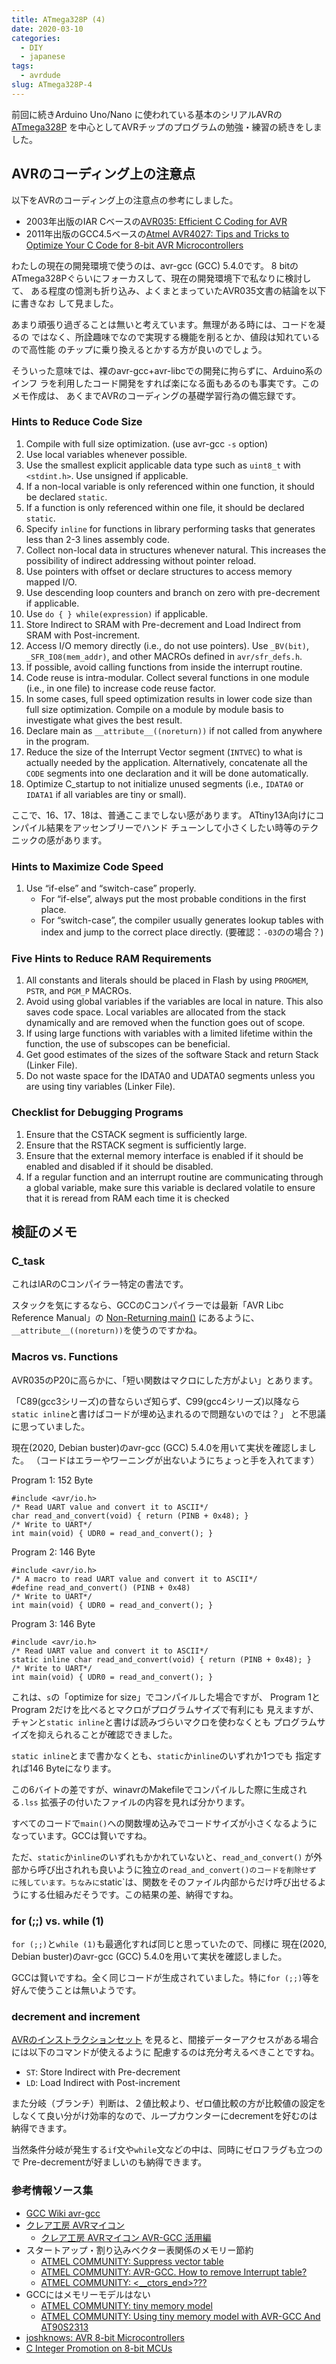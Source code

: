 ```yaml
---
title: ATmega328P (4)
date: 2020-03-10
categories:
  - DIY
  - japanese
tags:
  - avrdude
slug: ATmega328P-4
---
```


前回に続きArduino Uno/Nano に使われている基本のシリアルAVRの
[ATmega328P](https://www.microchip.com/wwwproducts/en/ATmega328p)
を中心としてAVRチップのプログラムの勉強・練習の続きをしました。

## AVRのコーディング上の注意点

以下をAVRのコーディング上の注意点の参考にしました。

* 2003年出版のIAR Cベースの[AVR035: Efficient C Coding for AVR](http://ww1.microchip.com/downloads/en/Appnotes/doc1497.pdf)
* 2011年出版のGCC4.5ベースの[Atmel AVR4027: Tips and Tricks to Optimize Your C Code for 8-bit AVR Microcontrollers](https://ww1.microchip.com/downloads/en/AppNotes/doc8453.pdf)

わたしの現在の開発環境で使うのは、avr-gcc (GCC) 5.4.0です。
8 bitのATmega328Pぐらいにフォーカスして、現在の開発環境下で私なりに検討して、
ある程度の憶測も折り込み、よくまとまっていたAVR035文書の結論を以下に書きなお
して見ました。

あまり頑張り過ぎることは無いと考えています。無理がある時には、コードを凝るの
ではなく、所詮趣味でなので実現する機能を削るとか、値段は知れているので高性能
のチップに乗り換えるとかする方が良いのでしょう。

そういった意味では、裸のavr-gcc+avr-libcでの開発に拘らずに、Arduino系のインフ
ラを利用したコード開発をすれば楽になる面もあるのも事実です。このメモ作成は、
あくまでAVRのコーディングの基礎学習行為の備忘録です。

### Hints to Reduce Code Size

1.   Compile with full size optimization. (use avr-gcc `-s` option)
2.   Use local variables whenever possible.
3.   Use the smallest explicit applicable data type such as `uint8_t` with `<stdint.h>`. Use unsigned if applicable.
4.   If a non-local variable is only referenced within one function, it should be declared `static`.
5.   If a function is only referenced within one file, it should be declared `static`.
6.   Specify `inline` for functions in library performing tasks that generates less than 2-3 lines assembly code.
7.   Collect non-local data in structures whenever natural. This increases the possibility of indirect addressing without pointer reload.
8.   Use pointers with offset or declare structures to access memory mapped I/O.
9.   Use descending loop counters and branch on zero with pre-decrement if applicable.
10.  Use `do { } while(expression)` if applicable.
11.  Store Indirect to SRAM with Pre-decrement and Load Indirect from SRAM with Post-increment.
12.  Access I/O memory directly (i.e., do not use pointers).  Use `_BV(bit)`, `_SFR_IO8(mem_addr)`, and other MACROs defined in `avr/sfr_defs.h`.
13.  If possible, avoid calling functions from inside the interrupt routine.
14.  Code reuse is intra-modular. Collect several functions in one module (i.e., in one file) to increase code reuse factor.
15.  In some cases, full speed optimization results in lower code size than full size optimization. Compile on a module by module basis to investigate what gives the best result.
16.  Declare main as `__attribute__((noreturn))` if not called from anywhere in the program.
17.  Reduce the size of the Interrupt Vector segment (`INTVEC`) to what is actually needed by the application. Alternatively, concatenate all the `CODE` segments into one declaration and it will be done automatically.
18.  Optimize C_startup to not initialize unused segments (i.e., `IDATA0` or `IDATA1` if all variables are tiny or small).

ここで、16、17、18は、普通ここまでしない感があります。
ATtiny13A向けにコンパイル結果をアッセンブリーでハンド
チューンして小さくしたい時等のテクニックの感があります。

### Hints to Maximize Code Speed

1.  Use “if-else” and “switch-case” properly.
    * For “if-else”, always put the most probable conditions in the first place.
    * For “switch-case”, the compiler usually generates lookup tables with index and jump to the correct place directly. (要確認：`-03`のの場合？)

### Five Hints to Reduce RAM Requirements

1.    All constants and literals should be placed in Flash by using `PROGMEM`, `PSTR`, and `PGM_P` MACROs.
2.    Avoid using global variables if the variables are local in nature. This also saves code space. Local variables are allocated from the stack dynamically and are removed when the function goes out of scope.
3.    If using large functions with variables with a limited lifetime within the function, the use of subscopes can be beneficial.
4.    Get good estimates of the sizes of the software Stack and return Stack (Linker File).
5.    Do not waste space for the IDATA0 and UDATA0 segments unless you are using tiny variables (Linker File).

### Checklist for Debugging Programs

1.    Ensure that the CSTACK segment is sufficiently large.
2.    Ensure that the RSTACK segment is sufficiently large.
3.    Ensure that the external memory interface is enabled if it should be enabled and disabled if it should be disabled.
4.    If a regular function and an interrupt routine are communicating through a global variable, make sure this variable is declared volatile to ensure that it is reread from RAM each time it is checked

## 検証のメモ

### C_task

これはIARのCコンパイラー特定の書法です。

スタックを気にするなら、GCCのCコンパイラーでは最新「AVR Libc Reference Manual」の
[Non-Returning main()](https://www.microchip.com/webdoc/avrlibcreferencemanual/porting_1iar_porting_non_returning_main.html)
にあるように、`__attribute__((noreturn))`を使うのですかね。

### Macros vs. Functions

AVR035のP20に高らかに、「短い関数はマクロにした方がよい」とあります。

「C89(gcc3シリーズ)の昔ならいざ知らず、C99(gcc4シリーズ)以降なら
`static inline`と書けばコードが埋め込まれるので問題ないのでは？」
と不思議に思っていました。

現在(2020, Debian buster)のavr-gcc (GCC) 5.4.0を用いて実状を確認しました。
（コードはエラーやワーニングが出ないようにちょっと手を入れてます）

Program 1: 152 Byte
```
#include <avr/io.h>
/* Read UART value and convert it to ASCII*/
char read_and_convert(void) { return (PINB + 0x48); }
/* Write to UART*/
int main(void) { UDR0 = read_and_convert(); }
```

Program 2: 146 Byte
```
#include <avr/io.h>
/* A macro to read UART value and convert it to ASCII*/
#define read_and_convert() (PINB + 0x48)
/* Write to UART*/
int main(void) { UDR0 = read_and_convert(); }
```

Program 3: 146 Byte
```
#include <avr/io.h>
/* Read UART value and convert it to ASCII*/
static inline char read_and_convert(void) { return (PINB + 0x48); }
/* Write to UART*/
int main(void) { UDR0 = read_and_convert(); }
```

これは、`s`の「optimize for size」でコンパイルした場合ですが、
Program 1とProgram 2だけを比べるとマクロがプログラムサイズで有利にも
見えますが、チャンと`static inline`と書けば読みづらいマクロを使わなくとも
プログラムサイズを抑えられることが確認できました。

`static inline`とまで書かなくとも、`static`か`inline`のいずれか1つでも
指定すれば146 Byteになります。


この6バイトの差ですが、winavrのMakefileでコンパイルした際に生成される`.lss`
拡張子の付いたファイルの内容を見れば分かります。

すべてのコードで`main()`への関数埋め込みでコードサイズが小さくなるように
なっています。GCCは賢いですね。

ただ、`static`か`inline`のいずれもかかれていないと、`read_and_convert()`
が外部から呼び出されれも良いように独立の`read_and_convert()のコードを削除せず
に残しています。ちなみに`static`は、関数をそのファイル内部からだけ呼び出せるよ
うにする仕組みだそうです。この結果の差、納得ですね。

### for (;;) vs. while (1)

`for (;;)`と`while (1)`も最適化すれば同じと思っていたので、同様に
現在(2020, Debian buster)のavr-gcc (GCC) 5.4.0を用いて実状を確認しました。

GCCは賢いですね。全く同じコードが生成されていました。特に`for (;;)`等を
好んで使うことは無いようです。

### decrement and increment

[AVRのインストラクションセット](http://ww1.microchip.com/downloads/en/devicedoc/atmel-0856-avr-instruction-set-manual.pdf)
を見ると、間接データーアクセスがある場合には以下のコマンドが使えるように
配慮するのは充分考えるべきことですね。

* `ST`: Store Indirect with Pre-decrement
* `LD`: Load Indirect with Post-increment

また分岐（ブランチ）判断は、２値比較より、ゼロ値比較の方が比較値の設定を
しなくて良い分がけ効率的なので、ループカウンターにdecrementを好むのは
納得できます。

当然条件分岐が発生する`if`文や`while`文などの中は、同時にゼロフラグも立つので
Pre-decrementが好ましいのも納得できます。

### 参考情報ソース集

* [GCC Wiki avr-gcc](https://gcc.gnu.org/wiki/avr-gcc)
* [クレア工房 AVRマイコン](https://www.clarestudio.org/elec/avr/)
    * [クレア工房 AVRマイコン AVR-GCC 活用編](https://www.clarestudio.org/elec/avr/gcc-2.html)
* スタートアップ・割り込みベクター表関係のメモリー節約
    * [ATMEL COMMUNITY: Suppress vector table](https://www.avrfreaks.net/forum/suppress-vector-table)
    * [ATMEL COMMUNITY: AVR-GCC. How to remove Interrupt table?](https://www.avrfreaks.net/forum/avr-gcc-how-remove-interrupt-table)
    * [ATMEL COMMUNITY: <__ctors_end>???](https://www.avrfreaks.net/node/23518)
* GCCにはメモリーモデルはない
    * [ATMEL COMMUNITY: tiny memory model](https://www.avrfreaks.net/forum/tiny-memory-model)
    * [ATMEL COMMUNITY: Using tiny memory model with AVR-GCC And AT90S2313](https://www.avrfreaks.net/forum/using-tiny-memory-model-avr-gcc-and-at90s2313)
* [joshknows: AVR 8-bit Microcontrollers](http://www.joshknows.com/avr)
* [C Integer Promotion on 8-bit MCUs](https://electronics.stackexchange.com/questions/327992/c-integer-promotion-on-8-bit-mcus/328010)

<!-- vim: se ai tw=79: -->
